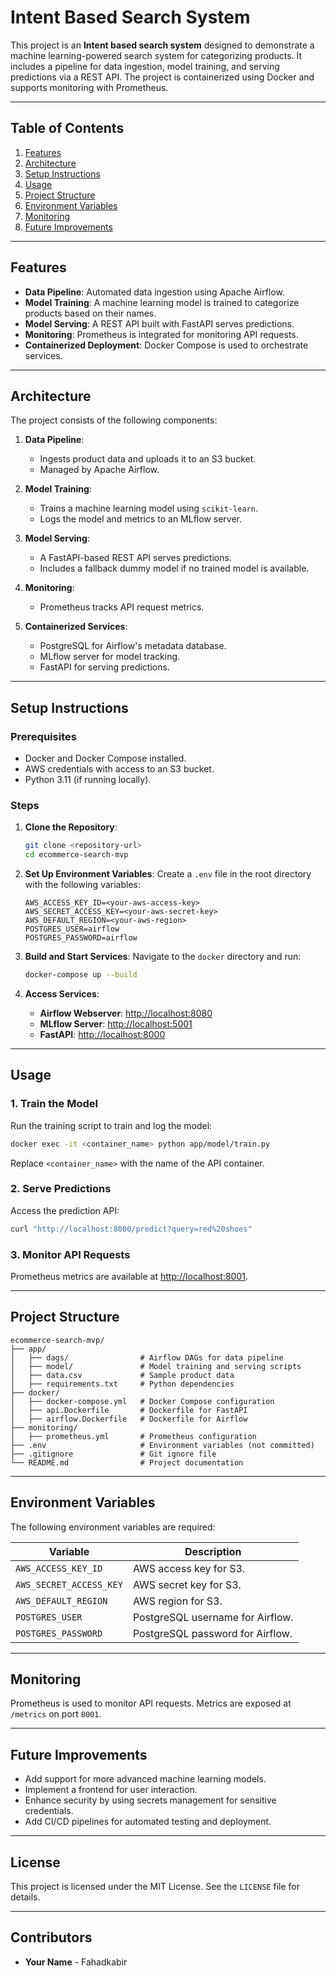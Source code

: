 # Intent Based Search System

This project is an **Intent based search system** designed to demonstrate a machine learning-powered search system for categorizing products. It includes a pipeline for data ingestion, model training, and serving predictions via a REST API. The project is containerized using Docker and supports monitoring with Prometheus.

---

## Table of Contents

1. [Features](#features)
2. [Architecture](#architecture)
3. [Setup Instructions](#setup-instructions)
4. [Usage](#usage)
5. [Project Structure](#project-structure)
6. [Environment Variables](#environment-variables)
7. [Monitoring](#monitoring)
8. [Future Improvements](#future-improvements)

---

## Features

- **Data Pipeline**: Automated data ingestion using Apache Airflow.
- **Model Training**: A machine learning model is trained to categorize products based on their names.
- **Model Serving**: A REST API built with FastAPI serves predictions.
- **Monitoring**: Prometheus is integrated for monitoring API requests.
- **Containerized Deployment**: Docker Compose is used to orchestrate services.

---

## Architecture

The project consists of the following components:

1. **Data Pipeline**:

   - Ingests product data and uploads it to an S3 bucket.
   - Managed by Apache Airflow.

2. **Model Training**:

   - Trains a machine learning model using `scikit-learn`.
   - Logs the model and metrics to an MLflow server.

3. **Model Serving**:

   - A FastAPI-based REST API serves predictions.
   - Includes a fallback dummy model if no trained model is available.

4. **Monitoring**:

   - Prometheus tracks API request metrics.

5. **Containerized Services**:
   - PostgreSQL for Airflow's metadata database.
   - MLflow server for model tracking.
   - FastAPI for serving predictions.

---

## Setup Instructions

### Prerequisites

- Docker and Docker Compose installed.
- AWS credentials with access to an S3 bucket.
- Python 3.11 (if running locally).

### Steps

1. **Clone the Repository**:

   ```bash
   git clone <repository-url>
   cd ecommerce-search-mvp
   ```

2. **Set Up Environment Variables**: Create a `.env` file in the root directory with the following variables:

   ```env
   AWS_ACCESS_KEY_ID=<your-aws-access-key>
   AWS_SECRET_ACCESS_KEY=<your-aws-secret-key>
   AWS_DEFAULT_REGION=<your-aws-region>
   POSTGRES_USER=airflow
   POSTGRES_PASSWORD=airflow
   ```

3. **Build and Start Services**: Navigate to the `docker` directory and run:

   ```bash
   docker-compose up --build
   ```

4. **Access Services**:
   - **Airflow Webserver**: [http://localhost:8080](http://localhost:8080)
   - **MLflow Server**: [http://localhost:5001](http://localhost:5001)
   - **FastAPI**: [http://localhost:8000](http://localhost:8000)

---

## Usage

### 1. Train the Model

Run the training script to train and log the model:

```bash
docker exec -it <container_name> python app/model/train.py
```

Replace `<container_name>` with the name of the API container.

### 2. Serve Predictions

Access the prediction API:

```bash
curl "http://localhost:8000/predict?query=red%20shoes"
```

### 3. Monitor API Requests

Prometheus metrics are available at [http://localhost:8001](http://localhost:8001).

---

## Project Structure

```plaintext
ecommerce-search-mvp/
├── app/
│   ├── dags/                # Airflow DAGs for data pipeline
│   ├── model/               # Model training and serving scripts
│   ├── data.csv             # Sample product data
│   ├── requirements.txt     # Python dependencies
├── docker/
│   ├── docker-compose.yml   # Docker Compose configuration
│   ├── api.Dockerfile       # Dockerfile for FastAPI
│   ├── airflow.Dockerfile   # Dockerfile for Airflow
├── monitoring/
│   ├── prometheus.yml       # Prometheus configuration
├── .env                     # Environment variables (not committed)
├── .gitignore               # Git ignore file
└── README.md                # Project documentation
```

---

## Environment Variables

The following environment variables are required:

| Variable                | Description                      |
| ----------------------- | -------------------------------- |
| `AWS_ACCESS_KEY_ID`     | AWS access key for S3.           |
| `AWS_SECRET_ACCESS_KEY` | AWS secret key for S3.           |
| `AWS_DEFAULT_REGION`    | AWS region for S3.               |
| `POSTGRES_USER`         | PostgreSQL username for Airflow. |
| `POSTGRES_PASSWORD`     | PostgreSQL password for Airflow. |

---

## Monitoring

Prometheus is used to monitor API requests. Metrics are exposed at `/metrics` on port `8001`.

---

## Future Improvements

- Add support for more advanced machine learning models.
- Implement a frontend for user interaction.
- Enhance security by using secrets management for sensitive credentials.
- Add CI/CD pipelines for automated testing and deployment.

---

## License

This project is licensed under the MIT License. See the `LICENSE` file for details.

---

## Contributors

- **Your Name** - Fahadkabir
